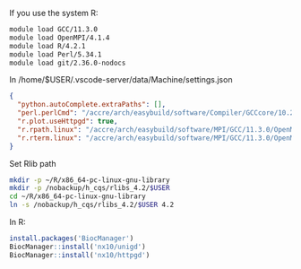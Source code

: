 If you use the system R:

```bash
module load GCC/11.3.0  
module load OpenMPI/4.1.4
module load R/4.2.1
module load Perl/5.34.1
module load git/2.36.0-nodocs
```

In /home/$USER/.vscode-server/data/Machine/settings.json

```json
{
  "python.autoComplete.extraPaths": [],
  "perl.perlCmd": "/accre/arch/easybuild/software/Compiler/GCCcore/10.2.0/Perl/5.32.0/bin/perl",
  "r.plot.useHttpgd": true,
  "r.rpath.linux": "/accre/arch/easybuild/software/MPI/GCC/11.3.0/OpenMPI/4.1.4/R/4.2.1/bin/R",
  "r.rterm.linux": "/accre/arch/easybuild/software/MPI/GCC/11.3.0/OpenMPI/4.1.4/R/4.2.1/bin/R"
}
```

Set Rlib path

```bash
mkdir -p ~/R/x86_64-pc-linux-gnu-library
mkdir -p /nobackup/h_cqs/rlibs_4.2/$USER
cd ~/R/x86_64-pc-linux-gnu-library
ln -s /nobackup/h_cqs/rlibs_4.2/$USER 4.2
```

In R:

```r
install.packages('BiocManager')
BiocManager::install('nx10/unigd')
BiocManager::install('nx10/httpgd')
```